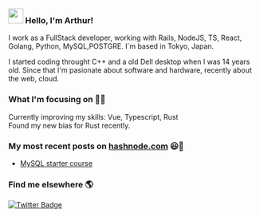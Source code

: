 ### <img src="https://media.giphy.com/media/hvRJCLFzcasrR4ia7z/giphy.gif" width="30px"> Hello, I'm Arthur!

I work as a FullStack developer, working with Rails, NodeJS, TS, React, Golang, Python, MySQL,POSTGRE. I´m based in Tokyo, Japan.

I started coding throught C++ and a old Dell desktop when I was 14 years old. Since that I'm pasionate about software and hardware, recently about the web, cloud.

### What I'm focusing on 👨‍💻

Currently improving my skills: Vue, Typescript, Rust<br /> 
Found my new bias for Rust recently. 

### My most recent posts on [hashnode.com](https://dev.to/diogorodrigues) 😃🧾
<!-- BLOG-POST-LIST:START -->
- [MySQL starter course](https://arthurdav.hashnode.dev/get-started-with-mysql)
<!-- BLOG-POST-LIST:END -->

### Find me elsewhere 🌎

[![Twitter Badge](https://img.shields.io/badge/-Twitter-1ca0f1?style=flat-square&labelColor=1ca0f1&logo=twitter&logoColor=white&link=https://twitter.com/arthurlch)](https://twitter.com/arthurlch)

